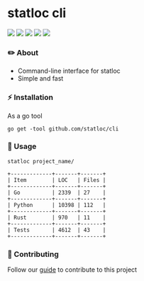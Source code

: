 # statloc cli

<div>
    <img src="https://img.shields.io/github/v/release/statloc/cli?sort=semver&display_name=release&style=flat-square&label=latest%20release&color=purple">
    <a href="https://github.com/statloc/cli/blob/master/LICENSE"><img src="https://img.shields.io/badge/license-coffeeware-purple?style=flat-square&label=license&color=purple"></a>
    <a href="https://github.com/statloc/cli/stargazers/"><img src="https://img.shields.io/github/stars/statloc/cli?style=flat-square&label=stars&color=purple"></a>
    <a href="https://github.com/statloc/cli/forks/"><img src="https://img.shields.io/github/forks/statloc/cli?style=flat-square&color=purple"></a>
    <a href="https://github.com/statloc/cli/actions/workflows/check.yml/"><img src="https://img.shields.io/github/actions/workflow/status/statloc/cli/check.yml?branch=master&style=flat-square&label=checks&color=purple"></a>
</div>

### ✏️ About
- Command-line interface for statloc
- Simple and fast

### ⚡ Installation
As a go tool
```shell
go get -tool github.com/statloc/cli
```

### 📝 Usage
```shell
statloc project_name/
```

```
+-------------+-------+-------+
| Item        | LOC   | Files |
+-------------+-------+-------+
| Go          | 2339  | 27    |
+-------------+-------+-------+
| Python      | 10398 | 112   |
+-------------+-------+-------+
| Rust        | 970   | 11    |
+-------------+-------+-------+
| Tests       | 4612  | 43    |
+-------------+-------+-------+

```

### 🤝 Contributing
Follow our [guide](https://github.com/statloc/cli/blob/master/CONTRIBUTING.md) to contribute to this project
